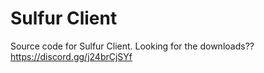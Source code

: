 # Sulfur Client

Source code for Sulfur Client.
Looking for the downloads?? https://discord.gg/j24brCjSYf
